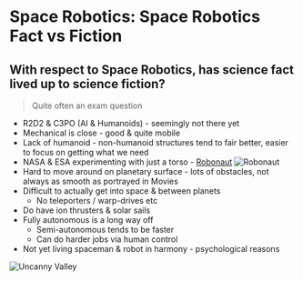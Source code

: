 Space Robotics: Space Robotics Fact vs Fiction
====

## With respect to Space Robotics, has science fact lived up to science fiction?

> Quite often an exam question

* R2D2 & C3PO (AI & Humanoids) - seemingly not there yet
* Mechanical is close - good & quite mobile
* Lack of humanoid - non-humanoid structures tend to fair better, easier to focus on getting what we need
* NASA & ESA experimenting with just a torso - [Robonaut](http://robonaut.jsc.nasa.gov/default.asp)
![Robonaut](http://robonaut.jsc.nasa.gov/R1/images/centaur-small.jpg)
* Hard to move around on planetary surface - lots of obstacles, not always as smooth as portrayed in Movies
* Difficult to actually get into space & between planets
  * No teleporters / warp-drives etc
* Do have ion thrusters & solar sails
* Fully autonomous is a long way off
  * Semi-autonomous tends to be faster
  * Can do harder jobs via human control
* Not yet living spaceman & robot in harmony - psychological reasons

![Uncanny Valley](http://spectrum.ieee.org/image/1555672)
